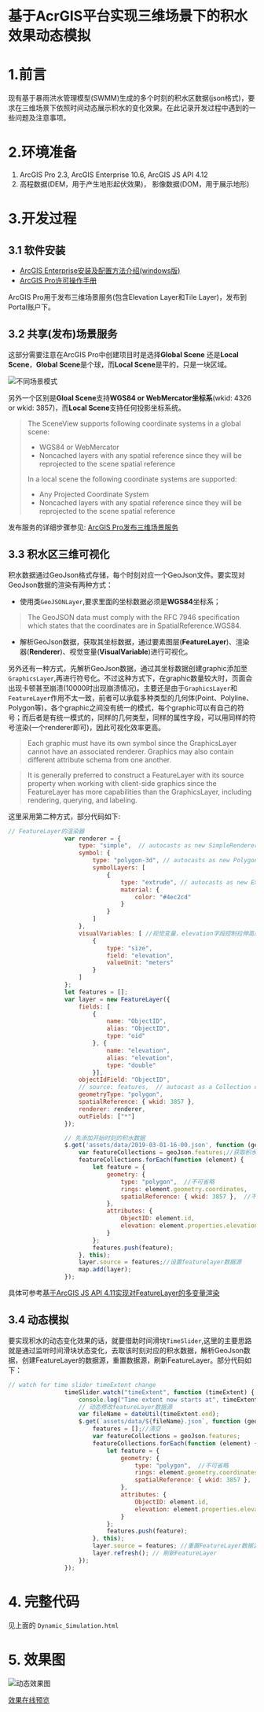 # 基于AcrGIS平台实现三维场景下的积水效果动态模拟

# 1.前言

现有基于暴雨洪水管理模型(SWMM)生成的多个时刻的积水区数据(json格式)，要求在三维场景下依照时间动态展示积水的变化效果。在此记录开发过程中遇到的一些问题及注意事项。

# 2.环境准备

1. ArcGIS Pro 2.3,  ArcGIS Enterprise 10.6,  ArcGIS JS API 4.12
2. 高程数据(DEM，用于产生地形起伏效果)， 影像数据(DOM，用于展示地形)

# 3.开发过程

## 3.1 软件安装

   - [ArcGIS Enterprise安装及配置方法介绍(windows版)](http://zhihu.esrichina.com.cn/article/3594)
   - [ArcGIS Pro许可操作手册](http://zhihu.esrichina.com.cn/article/471)

ArcGIS Pro用于发布三维场景服务(包含Elevation Layer和Tile Layer)，发布到Portal账户下。

## 3.2 共享(发布)场景服务

这部分需要注意在ArcGIS Pro中创建项目时是选择**Global Scene** 还是**Local Scene**，**Global Scene**是个球，而**Local Scene**是平的，只是一块区域。

![不同场景模式](https://developers.arcgis.com/javascript/assets/img/apiref/views/scene-global-vs-local.png)

另外一个区别是**Gloal Scene**支持**WGS84 or WebMercator坐标系**(wkid: 4326 or wkid: 3857)，而**Local Scene**支持任何投影坐标系统。
> The SceneView supports following coordinate systems in a global scene:
>
> - WGS84 or WebMercator
> - Noncached layers with any spatial reference since they will be reprojected to the scene spatial reference
>
> In a local scene the following coordinate systems are supported:
>
> - Any Projected Coordinate System
> - Noncached layers with any spatial reference since they will be reprojected to the scene spatial reference

发布服务的详细步骤参见: [ArcGIS Pro发布三维场景服务](https://blog.csdn.net/wml00000/article/details/95634251)

## 3.3 积水区三维可视化

积水数据通过GeoJson格式存储，每个时刻对应一个GeoJson文件。要实现对GeoJson数据的渲染有两种方式：
- 使用类`GeoJSONLayer`,要求里面的坐标数据必须是**WGS84**坐标系；

>  The GeoJSON data must comply with the RFC 7946 specification which states that the coordinates are in SpatialReference.WGS84.

- 解析GeoJson数据，获取其坐标数据，通过要素图层(**FeatureLayer**)、渲染器(**Renderer**)、视觉变量(**VisualVariable**)进行可视化。

另外还有一种方式，先解析GeoJson数据，通过其坐标数据创建graphic添加至`GraphicsLayer`,再进行符号化。不过这种方式下，在graphic数量较大时，页面会出现卡顿甚至崩溃(10000时出现崩溃情况)。主要还是由于`GraphicsLayer`和`FeatureLayer`作用不太一致，前者可以承载多种类型的几何体(Point、Polyline、Polygon等)，各个graphic之间没有统一的模式，每个graphic可以有自己的符号；而后者是有统一模式的，同样的几何类型，同样的属性字段，可以用同样的符号渲染(一个renderer即可)，因此可视化效率更高。

> Each graphic must have its own symbol since the GraphicsLayer cannot have an associated renderer. Graphics may also contain different attribute schema from one another.

> It is generally preferred to construct a FeatureLayer with its source property when working with client-side graphics since the FeatureLayer has more capabilities than the GraphicsLayer, including rendering, querying, and labeling.

这里采用第二种方式，部分代码如下:

``` javascript
// FeatureLayer的渲染器
                var renderer = {
                    type: "simple",  // autocasts as new SimpleRenderer()
                    symbol: {
                        type: "polygon-3d", // autocasts as new PolygonSymbol3D()
                        symbolLayers: [
                            {
                                type: "extrude", // autocasts as new ExtrudeSymbol3DLayer()
                                material: {
                                    color: "#4ec2cd"
                                }
                            }
                        ]
                    },
                    visualVariables: [ //视觉变量，elevation字段控制拉伸高度
                        {
                            type: "size",
                            field: "elevation",
                            valueUnit: "meters"
                        }
                    ]
                };
                let features = [];
                var layer = new FeatureLayer({
                    fields: [
                        {
                            name: "ObjectID",
                            alias: "ObjectID",
                            type: "oid"
                        }, {
                            name: "elevation",
                            alias: "elevation",
                            type: "double"
                        }],
                    objectIdField: "ObjectID",
                    // source: features,  // autocast as a Collection of new Graphic()
                    geometryType: "polygon",
                    spatialReference: { wkid: 3857 },
                    renderer: renderer,
                    outFields: ["*"]
                });

                // 先添加开始时刻的积水数据
                $.get('assets/data/2019-03-01-16-00.json', function (geoJson) {
                    var featureCollections = geoJson.features;//获取积水区域
                    featureCollections.forEach(function (element) {
                        let feature = {
                            geometry: {
                                type: "polygon",  //不可省略
                                rings: element.geometry.coordinates,
                                spatialReference: { wkid: 3857 },  //不可省略
                            },
                            attributes: {
                                ObjectID: element.id,
                                elevation: element.properties.elevation,
                            }
                        };
                        features.push(feature);
                    }, this);
                    layer.source = features;//设置featurelayer数据源
                    map.add(layer);
                });
```

具体可参考[基于ArcGIS JS API 4.11实现对FeatureLayer的多变量渲染](https://blog.csdn.net/wml00000/article/details/94479353)

## 3.4 动态模拟

要实现积水的动态变化效果的话，就要借助时间滑块`TimeSlider`,这里的主要思路就是通过监听时间滑块状态变化，去取该时刻对应的积水数据，解析GeoJson数据，创建FeatureLayer的数据源，重置数据源，刷新FeatureLayer。部分代码如下：
``` javascript
// watch for time slider timeExtent change
                timeSlider.watch("timeExtent", function (timeExtent) {
                    console.log("Time extent now starts at", timeExtent.start, "and finishes at:", timeExtent.end);
                    // 动态修改featureLayer数据源
                    var fileName = dateUtil(timeExtent.end);
                    $.get(`assets/data/${fileName}.json`, function (geoJson) {
                        features = [];//清空
                        var featureCollections = geoJson.features;
                        featureCollections.forEach(function (element) {
                            let feature = {
                                geometry: {
                                    type: "polygon",  //不可省略
                                    rings: element.geometry.coordinates,
                                    spatialReference: { wkid: 3857 },  //不可省略
                                },
                                attributes: {
                                    ObjectID: element.id,
                                    elevation: element.properties.elevation,
                                }
                            };
                            features.push(feature);
                        }, this);
                        layer.source = features; //重置FeatureLayer数据源
                        layer.refresh(); // 刷新FeatureLayer
                    });
                });
```

# 4. 完整代码

见上面的 `Dynamic_Simulation.html`

# 5. 效果图

![动态效果图](http://ww1.sinaimg.cn/large/007TqXN5ly1g50iu88hwkg31f40qee83.gif)

[效果在线预览](https://minglwang1115.github.io/ArcGIS_JS_Demos/Dynamic_Simulation/Dynamic_Simulation.html)

